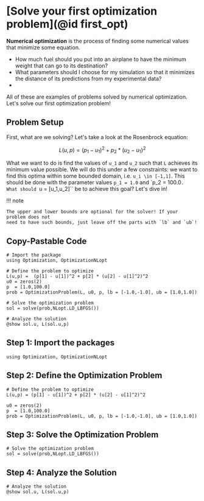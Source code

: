 # [Solve your first optimization problem](@id first_opt)

**Numerical optimization** is the process of finding some numerical values that
minimize some equation. 

* How much fuel should you put into an airplane to have the minimum weight that 
  can go to its destination?
* What parameters should I choose for my simulation so that it minimizes the
  distance of its predictions from my experimental data?
* 

All of these are examples of problems solved by numerical optimization. 
Let's solve our first optimization problem!

## Problem Setup

First, what are we solving? Let's take a look at the Rosenbrock equation:

```math
L(u,p) = (p_1 - u_1)^2 + p_2 * (u_2 - u_1)^2
```

What we want to do is find the  values of ``u_1`` and ``u_2`` such that ``L`` 
achieves its minimum value possible. We will do this under a few constraints: 
we want to find this optima within some bounded domain, i.e. ``u_i \in [-1,1]``. 
This should be done with the parameter values ``p_1 = 1.0`` and `p_2 = 100.0``. 
What should ``u = [u_1,u_2]`` be to achieve this goal? Let's dive in!

!!! note

    The upper and lower bounds are optional for the solver! If your problem does not
    need to have such bounds, just leave off the parts with `lb` and `ub`!

## Copy-Pastable Code

```@example
# Import the package 
using Optimization, OptimizationNLopt

# Define the problem to optimize
L(u,p) =  (p[1] - u[1])^2 + p[2] * (u[2] - u[1]^2)^2
u0 = zeros(2)
p  = [1.0,100.0]
prob = OptimizationProblem(L, u0, p, lb = [-1.0,-1.0], ub = [1.0,1.0])

# Solve the optimization problem
sol = solve(prob,NLopt.LD_LBFGS())

# Analyze the solution
@show sol.u, L(sol.u,p)
```

## Step 1: Import the packages

```@example first_opt 
using Optimization, OptimizationNLopt
```

## Step 2: Define the Optimization Problem

```@example first_opt
# Define the problem to optimize
L(u,p) = (p[1] - u[1])^2 + p[2] * (u[2] - u[1]^2)^2
```

```@example first_opt
u0 = zeros(2)
p  = [1.0,100.0]
prob = OptimizationProblem(L, u0, p, lb = [-1.0,-1.0], ub = [1.0,1.0])
```

## Step 3: Solve the Optimization Problem

```@example first_opt
# Solve the optimization problem
sol = solve(prob,NLopt.LD_LBFGS())
```

## Step 4: Analyze the Solution

```@example first_opt
# Analyze the solution
@show sol.u, L(sol.u,p)
```
